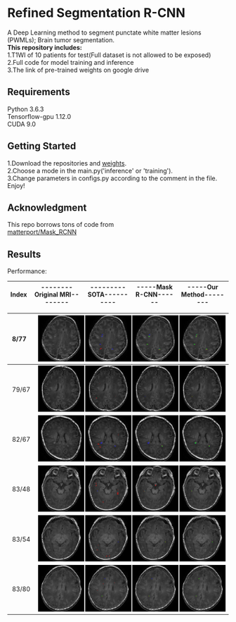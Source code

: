 # Refined Segmentation R-CNN
A Deep Learning method to segment punctate white matter lesions (PWMLs); Brain tumor segmentation.  
**This repository includes:**  
1.T1WI of 10 patients for test(Full dataset is not allowed to be exposed)  
2.Full code for model training and inference   
3.The link of pre-trained weights on google drive   

## Requirements
Python 3.6.3  
Tensorflow-gpu 1.12.0  
CUDA 9.0  
## Getting Started
1.Download the repositories and [weights](https://anonfiles.com/I2xeTaS5m1/model_enhancedrpn_enlargeroi1.3_segnet_crf_pwml_98765_h5).  
2.Choose a mode in the main.py('inference' or 'training').  
3.Change parameters in configs.py according to the comment  in the file.  
Enjoy!

## Acknowledgment
This repo borrows tons of code from  
[matterport/Mask_RCNN](https://github.com/matterport/Mask_RCNN)  
## Results
Performance:  

Index|--------Original MRI--------|---------SOTA----------|-----Mask R-CNN------|-----Our Method--------
:--|:--:|:--:|:--:|:--:


&nbsp;8/77&nbsp;|![8_77](./results/8_77.png)
:--|:--:|
&nbsp;79/67&nbsp;|![79_67](./results/79_67.png)  
&nbsp;82/67&nbsp;|![82_67](./results/82_67.png)  
&nbsp;83/48&nbsp;|![83_48](./results/83_48.png)  
&nbsp;83/54&nbsp;|![83_54](./results/83_54.png)
&nbsp;83/80&nbsp;|![83_80](./results/83_80.png)














